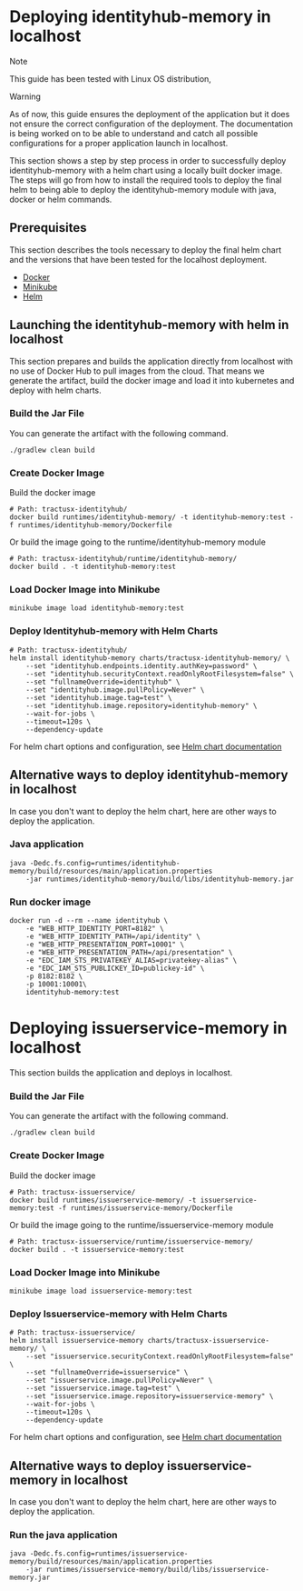 # Deploying identityhub-memory in localhost

> [!NOTE]
> This guide has been tested with Linux OS distribution,

> [!WARNING]
> As of now, this guide ensures the deployment of the application but it does not ensure the correct configuration of the deployment.
> The documentation is being worked on to be able to understand and catch all possible configurations for a proper application launch in localhost.

This section shows a step by step process in order to successfully deploy identityhub-memory with a helm chart using a locally built docker image.
The steps will go from how to install the required tools to deploy the final helm to being able to deploy the identityhub-memory module with java, docker or helm commands.

## Prerequisites

This section describes the tools necessary to deploy the final helm chart and the versions that have been tested for the localhost deployment.

- [Docker](https://docs.docker.com/engine/install/ubuntu/)
- [Minikube](https://minikube.sigs.k8s.io/docs/start/)
- [Helm](https://helm.sh/docs/intro/install/)

## Launching the identityhub-memory with helm in localhost

This section prepares and builds the application directly from localhost with no use of Docker Hub to pull images from the cloud.
That means we generate the artifact, build the docker image and load it into kubernetes and deploy with helm charts.

### Build the Jar File
You can generate the artifact with the following command.

```shell
./gradlew clean build
```

### Create Docker Image

Build the docker image

```shell
# Path: tractusx-identityhub/
docker build runtimes/identityhub-memory/ -t identityhub-memory:test -f runtimes/identityhub-memory/Dockerfile
```

Or build the image going to the runtime/identityhub-memory module
```shell
# Path: tractusx-identityhub/runtime/identityhub-memory/
docker build . -t identityhub-memory:test
```

### Load Docker Image into Minikube
```shell
minikube image load identityhub-memory:test
```

### Deploy Identityhub-memory with Helm Charts

```shell
# Path: tractusx-identityhub/
helm install identityhub-memory charts/tractusx-identityhub-memory/ \
    --set "identityhub.endpoints.identity.authKey=password" \
    --set "identityhub.securityContext.readOnlyRootFilesystem=false" \
    --set "fullnameOverride=identityhub" \
    --set "identityhub.image.pullPolicy=Never" \
    --set "identityhub.image.tag=test" \
    --set "identityhub.image.repository=identityhub-memory" \
    --wait-for-jobs \
    --timeout=120s \
    --dependency-update
```
For helm chart options and configuration, see [Helm chart documentation](https://github.com/eclipse-tractusx/tractusx-identityhub/blob/main/charts/tractusx-identityhub-memory/README.md)

## Alternative ways to deploy identityhub-memory in localhost

In case you don't want to deploy the helm chart, here are other ways to deploy the application.

### Java application

```shell
java -Dedc.fs.config=runtimes/identityhub-memory/build/resources/main/application.properties
    -jar runtimes/identityhub-memory/build/libs/identityhub-memory.jar
```

### Run docker image

```shell
docker run -d --rm --name identityhub \
    -e "WEB_HTTP_IDENTITY_PORT=8182" \
    -e "WEB_HTTP_IDENTITY_PATH=/api/identity" \
    -e "WEB_HTTP_PRESENTATION_PORT=10001" \
    -e "WEB_HTTP_PRESENTATION_PATH=/api/presentation" \
    -e "EDC_IAM_STS_PRIVATEKEY_ALIAS=privatekey-alias" \
    -e "EDC_IAM_STS_PUBLICKEY_ID=publickey-id" \
    -p 8182:8182 \
    -p 10001:10001\
    identityhub-memory:test
```

# Deploying issuerservice-memory in localhost

This section builds the application and deploys in localhost.

### Build the Jar File
You can generate the artifact with the following command.

```shell
./gradlew clean build
```

### Create Docker Image

Build the docker image

```shell
# Path: tractusx-issuerservice/
docker build runtimes/issuerservice-memory/ -t issuerservice-memory:test -f runtimes/issuerservice-memory/Dockerfile
```

Or build the image going to the runtime/issuerservice-memory module
```shell
# Path: tractusx-issuerservice/runtime/issuerservice-memory/
docker build . -t issuerservice-memory:test
```

### Load Docker Image into Minikube
```shell
minikube image load issuerservice-memory:test
```

### Deploy Issuerservice-memory with Helm Charts

```shell
# Path: tractusx-issuerservice/
helm install issuerservice-memory charts/tractusx-issuerservice-memory/ \
    --set "issuerservice.securityContext.readOnlyRootFilesystem=false" \
    --set "fullnameOverride=issuerservice" \
    --set "issuerservice.image.pullPolicy=Never" \
    --set "issuerservice.image.tag=test" \
    --set "issuerservice.image.repository=issuerservice-memory" \
    --wait-for-jobs \
    --timeout=120s \
    --dependency-update
```
For helm chart options and configuration, see [Helm chart documentation](https://github.com/eclipse-tractusx/tractusx-identityhub/blob/main/charts/tractusx-issuerservice-memory/README.md)

## Alternative ways to deploy issuerservice-memory in localhost

In case you don't want to deploy the helm chart, here are other ways to deploy the application.

### Run the java application

```shell
java -Dedc.fs.config=runtimes/issuerservice-memory/build/resources/main/application.properties
    -jar runtimes/issuerservice-memory/build/libs/issuerservice-memory.jar
```
